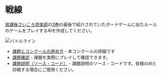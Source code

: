 # 戦線

[放課後さいころ倶楽部](https://gekkansunday.net/work/395/)の[3巻](https://shogakukan-comic.jp/book?isbn=9784091247681&_gl=1*1dbfqgu*_ga*OTk3ODg4MzQ2LjE2ODI0NzA5ODg.*_ga_GKREG1DB6Z*MTY4MjQ3MDk4OC4xLjAuMTY4MjQ3MDk4OC42MC4wLjA.)の最後で紹介されていたボードゲームに似たルールのゲームをプレイするAIを作成してください。

![バトルライン]()

* [課題とコンクールの進め方](./rule.html) - 本コンクールの詳細です
* [課題確認](./front-line/index.html) - 課題を実際にプレイして確認できます。
* [課題説明（ソース・コード）](./front-line.zip) - 課題説明のソース・コードです。皆様のAIと対戦する場合にご使用ください。
